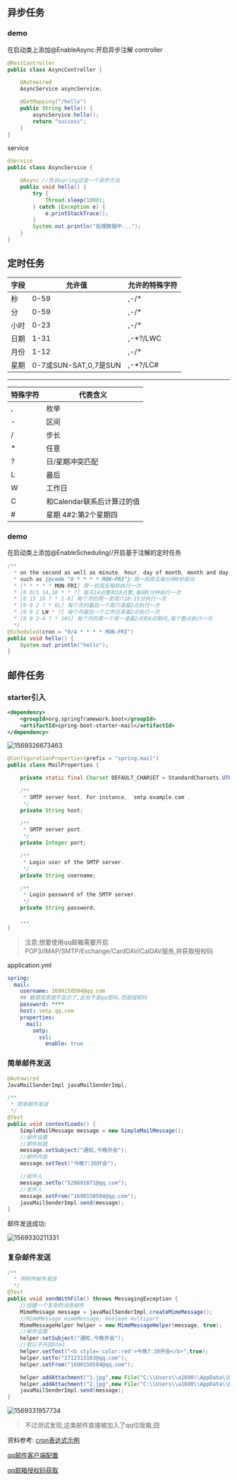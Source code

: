 ## 异步任务

### demo
在启动类上添加@EnableAsync:开启异步注解
controller

```java
@RestController
public class AsyncController {

    @Autowired
    AsyncService asyncService;

    @GetMapping("/hello")
    public String hello() {
        asyncService.hello();
        return "success";
    }
}
```
service
```java
@Service
public class AsyncService {

    @Async //告诉spring这是一个异步方法
    public void hello() {
        try {
            Thread.sleep(1000);
        } catch (Exception e) {
            e.printStackTrace();
        }
        System.out.println("处理数据中...");
    }
}
```
## 定时任务

| 字段 | 允许值             | 允许的特殊字符 |
| ---- | --------------------- | -------------- |
| 秒  | 0-59                  | ,-/*           |
| 分  | 0-59                  | ,-/*           |
| 小时 | 0-23                  | ,-/*           |
| 日期 | 1-31                  | ,-*?/LWC       |
| 月份 | 1-12                  | ,-/*           |
| 星期 | 0-7或SUN-SAT,0,7是SUN | ,-*?/LC#       |

---
| 特殊字符 | 代表含义               |
| -------- | -------------------------- |
| ,        | 枚举                     |
| -        | 区间                     |
| /        | 步长                     |
| *        | 任意                     |
| ?        | 日/星期冲突匹配    |
| L        | 最后                     |
| W        | 工作日                  |
| C        | 和Calendar联系后计算过的值 |
| #        | 星期  4#2:第2个星期四|

### demo
在启动类上添加@EnableScheduling//开启基于注解的定时任务
```java
/**
  * on the second as well as minute, hour, day of month, month and day of week.
  * such as {@code "0 * * * * MON-FRI"}:周一到周五每分钟0秒启动
  * [* * * * * MON-FRI] 周一到周五每秒执行一次
  * [0 0/5 14,18 * * ?] 每天14点整和18点整,每隔5分钟执行一次
  * [0 15 10 ? * 1-6] 每个月的周一至周六10:15分执行一次
  * [0 0 2 ? * 6L] 每个月的最后一个周六凌晨2点执行一次
  * [0 0 2 LW * ?] 每个月最后一个工作日凌晨2点执行一次
  * [0 0 2-4 ? * 1#1] 每个月的第一个周一凌晨2点到4点期间,每个整点执行一次
  */
@Scheduled(cron = "0/4 * * * * MON-FRI")
public void hello() {
    System.out.println("hello");
}
```

## 邮件任务

### starter引入

```xml
<dependency>
    <groupId>org.springframework.boot</groupId>
    <artifactId>spring-boot-starter-mail</artifactId>
</dependency>
```

![1569326673463](./images/1569326673463.png)

```java
@ConfigurationProperties(prefix = "spring.mail")
public class MailProperties {

	private static final Charset DEFAULT_CHARSET = StandardCharsets.UTF_8;

	/**
	 * SMTP server host. For instance, `smtp.example.com`.
	 */
	private String host;

	/**
	 * SMTP server port.
	 */
	private Integer port;

	/**
	 * Login user of the SMTP server.
	 */
	private String username;

	/**
	 * Login password of the SMTP server.
	 */
	private String password;
    
	...
}
```

> 注意:想要使用qq邮箱需要开启POP3/IMAP/SMTP/Exchange/CardDAV/CalDAV服务,并获取授权码

application.yml

```yaml
spring:
  mail:
    username: 1690150504@qq.com
    ## 敏感信息就不显示了,此处不是qq密码,而是授权码
    password: ****
    host: smtp.qq.com
    properties:
      mail:
        smtp:
          ssl:
            enable: true
```

### 简单邮件发送

```java
@Autowired
JavaMailSenderImpl javaMailSenderImpl;

/**
 * 简单邮件发送
 */
@Test
public void contextLoads() {
    SimpleMailMessage message = new SimpleMailMessage();
    //邮件设置
    //邮件标题
    message.setSubject("通知,今晚开会");
    //邮件内容
    message.setText("今晚7:30开会");

    //收件人
    message.setTo("529691071@qq.com");
    //发件人
    message.setFrom("1690150504@qq.com");
    javaMailSenderImpl.send(message);
}
```

邮件发送成功:

![1569330211331](./images/1569330211331.png)

### 复杂邮件发送

```java
/**
  * 带附件邮件发送
  */
@Test
public void sendWithFile() throws MessagingException {
    //创建一个复杂的消息邮件
    MimeMessage message = javaMailSenderImpl.createMimeMessage();
    //MimeMessage mimeMessage, boolean multipart
    MimeMessageHelper helper = new MimeMessageHelper(message, true);
    //邮件设置
    helper.setSubject("通知,今晚开会");
    //默认不开启html
    helper.setText("<b style='color:red'>今晚7:30开会</b>",true);
    helper.setTo("2712313163@qq.com");
    helper.setFrom("1690150504@qq.com");

    helper.addAttachment("1.jpg",new File("C:\\Users\\a1690\\AppData\\Roaming\\Typora\\typora-user-images\\1569326673463.png"));
    helper.addAttachment("2.jpg",new File("C:\\Users\\a1690\\AppData\\Roaming\\Typora\\typora-user-images\\1569330211331.png"));
    javaMailSenderImpl.send(message);
}
```

![1569331957734](C:\Users\a1690\AppData\Roaming\Typora\typora-user-images\1569331957734.png)

> 不过测试发现,这类邮件直接被加入了qq垃圾箱,囧

资料参考:
[cron表达式示例](https://linuxtools-rst.readthedocs.io/zh_CN/latest/tool/crontab.html)

[qq邮件客户端配置](https://service.mail.qq.com/cgi-bin/help?subtype=1&&id=28&&no=371)

[qq邮箱授权码获取](https://blog.csdn.net/qq_39818325/article/details/82890954)

